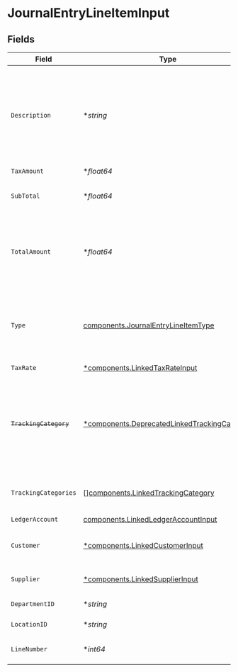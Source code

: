 # JournalEntryLineItemInput


## Fields

| Field                                                                                                                   | Type                                                                                                                    | Required                                                                                                                | Description                                                                                                             | Example                                                                                                                 |
| ----------------------------------------------------------------------------------------------------------------------- | ----------------------------------------------------------------------------------------------------------------------- | ----------------------------------------------------------------------------------------------------------------------- | ----------------------------------------------------------------------------------------------------------------------- | ----------------------------------------------------------------------------------------------------------------------- |
| `Description`                                                                                                           | **string*                                                                                                               | :heavy_minus_sign:                                                                                                      | User defined description                                                                                                | Model Y is a fully electric, mid-size SUV, with seating for up to seven, dual motor AWD and unparalleled protection.    |
| `TaxAmount`                                                                                                             | **float64*                                                                                                              | :heavy_minus_sign:                                                                                                      | Tax amount                                                                                                              | 27500                                                                                                                   |
| `SubTotal`                                                                                                              | **float64*                                                                                                              | :heavy_minus_sign:                                                                                                      | Sub-total amount, normally before tax.                                                                                  | 27500                                                                                                                   |
| `TotalAmount`                                                                                                           | **float64*                                                                                                              | :heavy_minus_sign:                                                                                                      | Debit entries are considered positive, and credit entries are considered negative.                                      | 27500                                                                                                                   |
| `Type`                                                                                                                  | [components.JournalEntryLineItemType](../../models/components/journalentrylineitemtype.md)                              | :heavy_check_mark:                                                                                                      | Debit entries are considered positive, and credit entries are considered negative.                                      | debit                                                                                                                   |
| `TaxRate`                                                                                                               | [*components.LinkedTaxRateInput](../../models/components/linkedtaxrateinput.md)                                         | :heavy_minus_sign:                                                                                                      | N/A                                                                                                                     |                                                                                                                         |
| ~~`TrackingCategory`~~                                                                                                  | [*components.DeprecatedLinkedTrackingCategory](../../models/components/deprecatedlinkedtrackingcategory.md)             | :heavy_minus_sign:                                                                                                      | : warning: ** DEPRECATED **: This will be removed in a future release, please migrate away from it as soon as possible. |                                                                                                                         |
| `TrackingCategories`                                                                                                    | [][components.LinkedTrackingCategory](../../models/components/linkedtrackingcategory.md)                                | :heavy_minus_sign:                                                                                                      | A list of linked tracking categories.                                                                                   |                                                                                                                         |
| `LedgerAccount`                                                                                                         | [components.LinkedLedgerAccountInput](../../models/components/linkedledgeraccountinput.md)                              | :heavy_check_mark:                                                                                                      | N/A                                                                                                                     |                                                                                                                         |
| `Customer`                                                                                                              | [*components.LinkedCustomerInput](../../models/components/linkedcustomerinput.md)                                       | :heavy_minus_sign:                                                                                                      | The customer this entity is linked to.                                                                                  |                                                                                                                         |
| `Supplier`                                                                                                              | [*components.LinkedSupplierInput](../../models/components/linkedsupplierinput.md)                                       | :heavy_minus_sign:                                                                                                      | The supplier this entity is linked to.                                                                                  |                                                                                                                         |
| `DepartmentID`                                                                                                          | **string*                                                                                                               | :heavy_minus_sign:                                                                                                      | The ID of the department                                                                                                | 12345                                                                                                                   |
| `LocationID`                                                                                                            | **string*                                                                                                               | :heavy_minus_sign:                                                                                                      | The ID of the location                                                                                                  | 12345                                                                                                                   |
| `LineNumber`                                                                                                            | **int64*                                                                                                                | :heavy_minus_sign:                                                                                                      | Line number of the resource                                                                                             | 1                                                                                                                       |